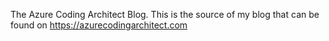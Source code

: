 The Azure Coding Architect Blog.
This is the source of my blog that can be found on https://azurecodingarchitect.com